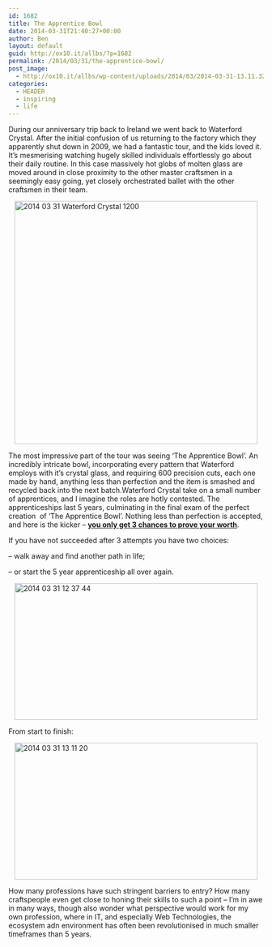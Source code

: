 ```yaml
---
id: 1682
title: The Apprentice Bowl
date: 2014-03-31T21:40:27+00:00
author: Ben
layout: default
guid: http://ox10.it/allbs/?p=1682
permalink: /2014/03/31/the-apprentice-bowl/
post_image:
  - http://ox10.it/allbs/wp-content/uploads/2014/03/2014-03-31-13.11.32_crop_sq.jpg
categories:
  - HEADER
  - inspiring
  - life
---
```

During our anniversary trip back to Ireland we went back to Waterford Crystal. After the initial confusion of us returning to the factory which they apparently shut down in 2009, we had a fantastic tour, and the kids loved it. It’s mesmerising watching hugely skilled individuals effortlessly go about their daily routine. In this case massively hot globs of molten glass are moved around in close proximity to the other master craftsmen in a seemingly easy going, yet closely orchestrated ballet with the other craftsmen in their team.

<img style="display: block; margin-left: auto; margin-right: auto; border: 0px;" title="2014-03-31_Waterford_Crystal_1200.jpg" src="http://ox10.it/allbs/wp-content/uploads/2014/03/2014-03-31_Waterford_Crystal_1200.jpg" alt="2014 03 31 Waterford Crystal 1200" width="480" height="480" border="0" />

The most impressive part of the tour was seeing &#8216;The Apprentice Bowl’. An incredibly intricate bowl, incorporating every pattern that Waterford employs with it’s crystal glass, and requiring 600 precision cuts, each one made by hand, anything less than perfection and the item is smashed and recycled back into the next batch.Waterford Crystal take on a small number of apprentices, and I imagine the roles are hotly contested. The apprenticeships last 5 years, culminating in the final exam of the perfect creation  of ‘The Apprentice Bowl’. Nothing less than perfection is accepted, and here is the kicker &#8211; **<span style="text-decoration: underline;">you only get 3 chances to prove your worth</span>**.

If you have not succeeded after 3 attempts you have two choices:

&#8211; walk away and find another path in life;

&#8211; or start the 5 year apprenticeship all over again.

<img style="display: block; margin-left: auto; margin-right: auto; border: 0px;" title="2014-03-31 12.37.44.jpg" src="http://ox10.it/allbs/wp-content/uploads/2014/03/2014-03-31-12.37.44.jpg" alt="2014 03 31 12 37 44" width="480" height="270" border="0" />

From start to finish:

<img style="display: block; margin-left: auto; margin-right: auto; border: 0px;" title="2014-03-31 13.11.20.jpg" src="http://ox10.it/allbs/wp-content/uploads/2014/03/2014-03-31-13.11.20.jpg" alt="2014 03 31 13 11 20" width="480" height="270" border="0" />

How many professions have such stringent barriers to entry? How many craftspeople even get close to honing their skills to such a point &#8211; I’m in awe in many ways, though also wonder what perspective would work for my own profession, where in IT, and especially Web Technologies, the ecosystem adn environment has often been revolutionised in much smaller timeframes than 5 years.
